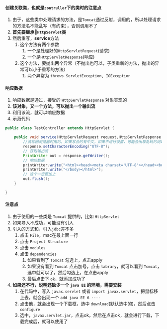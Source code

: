 

#### 创建关联类，也就是`contruller`下的类时的注意点
1. 由于，这些类中处理请求的方法，是`Tomcat`通过反射，调用的，所以处理请求的方法名不能乱写（有约束），否则调用不了
2. **首先要继承`HttpServlet`类**
3. 然后重写，**service**方法
   1. 这个方法有两个参数
      1. 一个是处理好的`HttpServletRequest`(请求)
      2. 一个是`HttpServletResponse`(响应)
   2. 这个方法，要抛出两个异常（不抛出也可以，子类重新的方法，抛出的异常可以小于重写的方法）
      1. 两个异常为 `throws ServletException, IOException`



#### 响应数据
1. 响应数据是通过，接受的 `HttpServletResponse` 对象实现的
2. **该对象，又一个方法，可以抛出一个输出流**
3. 利用该流，就可以响应数据
4. 示范代码
```java
public class TestController extends HttpServlet {

    public void service(HttpServletRequest request,HttpServletResponse response) throws ServletException,IOException{
        //流写回浏览器时用的，如果写会的有中文，如果不进行设置，可能会出现乱码的问题(中文是问号)
        response.setCharacterEncoding("UTF-8");
        // 获取输出流
        PrintWriter out = response.getWriter();
        // 响应数据
        printWriter.write("<html><head><meta charset='UTF-8'></head><body>122，你好");
        printWriter.write("</body></html>");
        // 这个一定要加上
        out.flush();
    }

}
```




#### 注意点
1. 由于使用的一些类是 `Tomcat` 提供的，比如 `HttpServlet`
2. 如果导入不成功，可能没有引入
3. 引入的方式和，引入`jdbc`差不多
   1. 点击 `File`，mac在最上面一行
   2. 点击 `Project Structure`
   3. 点击 `modules`
   4. 点击 `dependencies`
      1. 如果看到了 `Tomcat` 勾选上，点击apply
      2. 如果没有看到 `Tomcat` 点击加号，点击 `labrary`，就可以看到 `Tomcat`，选中就可以了，然后勾选上，在点击apply
      3. 最后点击下 `ok`，就添加成功了
4. **如果还不行，说明还缺少一个 `java EE` 的环境，需要安装**
   1. 在代码中，写入 `javax.servlet` 或者 `import javax.servlet`，把鼠标移上去，就会出现一个 `add java EE 6 ····`
   2. 点击他，就会出现一个下载框，选中 `download`(默认选中的)，然后点击 `configure`
   3. 选中，`javax.servlet.jar`，点击ok，然后在点击ok，就会进行下载，下载完成后，就可以使用了
